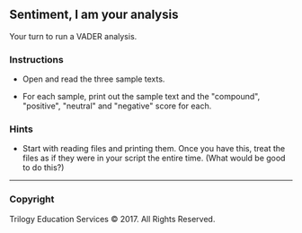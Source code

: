 ## Sentiment, I am your analysis

Your turn to run a VADER analysis.

### Instructions

* Open and read the three sample texts.

* For each sample, print out the sample text and the "compound", "positive", "neutral" and "negative" score for each.

### Hints

* Start with reading files and printing them. Once you have this, treat the files as if they were in your script the entire time. (What would be good to do this?)

- - -

### Copyright

Trilogy Education Services © 2017. All Rights Reserved.
